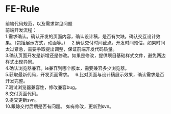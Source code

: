 # FE-Rule
前端代码规范，以及需求常见问题   
前端开发流程：  
1.需求确认。确认开发的页面内容，确认设计稿，是否有欠缺。确认交互设计效果。（包括展示方式，动画等。）  
2.确认交付时间截点。开发时间预估，如果时间太过紧急，需要争取提出调整，保证前端开发代码质量。  
3.确认页面开发是新增还是修改。如果是修改，提供项目基础样式文件，避免两边样式出现异同。  
4.确认浏览器兼容。ie兼容到哪个版本，需要兼容多少浏览器。   
5.获取最新代码，开发页面需求。  
6.比对页面与设计稿展示效果，确认需求是否开发完整。  
7.测试浏览器兼容性，修改兼容bug。  
8.交付页面代码。  
9.提交更新svn。  
10.跟踪交付后期是否有问题。 如有修改，更新到svn。  




